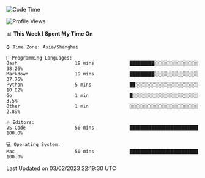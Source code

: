 <!--START_SECTION:waka-->
![Code Time](http://img.shields.io/badge/Code%20Time-455%20hrs%209%20mins-blue)

![Profile Views](http://img.shields.io/badge/Profile%20Views-0-blue)

📊 **This Week I Spent My Time On** 

```text
⌚︎ Time Zone: Asia/Shanghai

💬 Programming Languages: 
Bash                     19 mins             █████████░░░░░░░░░░░░░░░░   38.26% 
Markdown                 19 mins             █████████░░░░░░░░░░░░░░░░   37.76% 
Python                   5 mins              ██░░░░░░░░░░░░░░░░░░░░░░░   10.02% 
Go                       1 min               █░░░░░░░░░░░░░░░░░░░░░░░░   3.5% 
Other                    1 min               ░░░░░░░░░░░░░░░░░░░░░░░░░   2.89%

🔥 Editors: 
VS Code                  50 mins             █████████████████████████   100.0%

💻 Operating System: 
Mac                      50 mins             █████████████████████████   100.0%

```


 Last Updated on 03/02/2023 22:19:30 UTC
<!--END_SECTION:waka-->